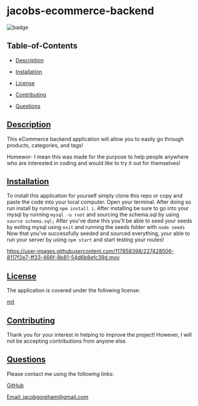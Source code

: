 # jacobs-ecommerce-backend

![badge](https://img.shields.io/badge/license-mit-blue)

## Table-of-Contents

- [Description](#description)
- [Installation](#installation)

- [License](#license)
- [Contributing](#contributing)
- [Questions](#questions)

## [Description](#table-of-contents)

This eCommerce backend application will allow you to easily go through products, categories, and tags!

Homewor- I mean this was made for the purpose to help people anywhere who are interested in coding and would like to try it out for themselves!

## [Installation](#table-of-contents)

To install this application for yourself simply clone this repo or copy and paste the code into your local computer. Open your terminal. After doing so run install by running `npm install i`.
After installing be sure to go into your mysql by running `mysql -u root` and sourcing the schema.sql by using `source schema.sql;` After you've done this you'll be able to seed your seeds by exiting mysql using `exit` and running the seeds folder with `node seeds` Now that you've successfully seeded and sourced everything, your able to run your server by using `npm start` and start testing your routes!


https://user-images.githubusercontent.com/117858398/227428506-8117f2e7-ff33-466f-8b81-54d6b8efc39d.mov


## [License](#table-of-contents)

The application is covered under the following license:

[mit](https://choosealicense.com/licenses/mit)

## [Contributing](#table-of-contents)

Thank you for your interest in helping to improve the project! However, I will not be accepting contributions from anyone else.

## [Questions](#table-of-contents)

Please contact me using the following links:

[GitHub](https://github.com/jacobgoreham)

[Email: jacobgoreham@gmail.com](mailto:jacobgoreham@gmail.com)
